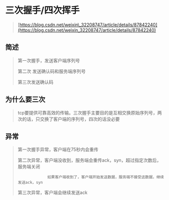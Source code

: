 # 三次握手/四次挥手

> [https://blog.csdn.net/weixin\_32208747/article/details/87842240](https://blog.csdn.net/weixin_32208747/article/details/87842240)

## 简述

> 第一次握手，发送客户端序列号
>
> 第二次  发送确认码和服务端序列号
>
> 第三次发送确认码

## 为什么要三次

> tcp要提供可靠高效的传输。三次握手主要目的是互相交换原始序列号，两次的话，只交换了客户端的序列号，四次的话没必要

## 异常

> 第一次握手异常，客户端在75秒内会重传
>
> 第二次异常，客户端没收到，服务端会重传ack，syn，超过指定次数后，服务端关闭
>
> ```
>              如果客户端收到了，客户端开始发送数据，服务端不接受这数据，继续发送ack，syn
> ```
>
> 第三次异常，客户端会继续发送ack



